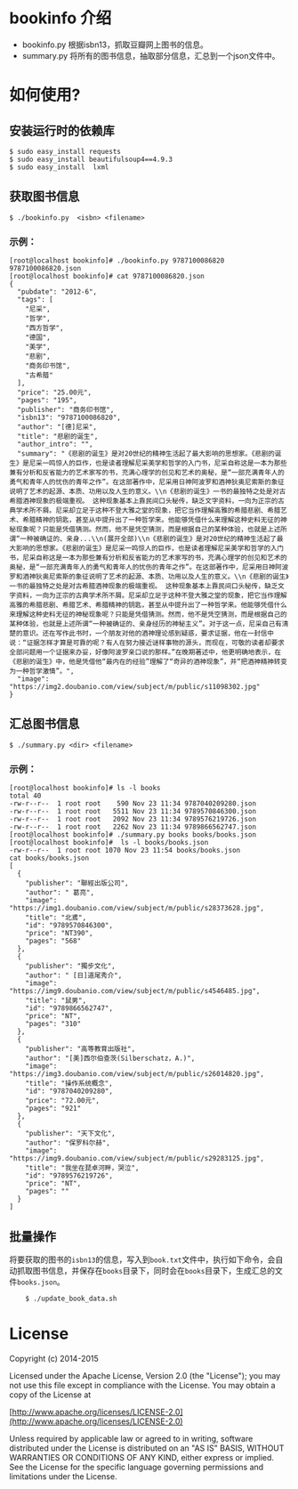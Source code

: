 # bookinfo 介绍

* bookinfo.py 根据isbn13，抓取豆瓣网上图书的信息。
* summary.py 将所有的图书信息，抽取部分信息，汇总到一个json文件中。


# 如何使用?

## 安装运行时的依赖库

```
$ sudo easy_install requests
$ sudo easy_install beautifulsoup4==4.9.3
$ sudo easy_install  lxml
```

## 获取图书信息

```
$ ./bookinfo.py  <isbn> <filename>
```
### 示例：
```
[root@localhost bookinfo]# ./bookinfo.py 9787100086820 9787100086820.json
[root@localhost bookinfo]# cat 9787100086820.json
{
  "pubdate": "2012-6", 
  "tags": [
    "尼采", 
    "哲学", 
    "西方哲学", 
    "德国", 
    "美学", 
    "悲剧", 
    "商务印书馆", 
    "古希腊"
  ], 
  "price": "25.00元", 
  "pages": "195", 
  "publisher": "商务印书馆", 
  "isbn13": "9787100086820", 
  "author": "[德]尼采", 
  "title": "悲剧的诞生", 
  "author_intro": "", 
  "summary": "《悲剧的诞生》是对20世纪的精神生活起了最大影响的思想家。《悲剧的诞生》是尼采一鸣惊人的巨作，也是读者理解尼采美学和哲学的入门书，尼采自称这是一本为那些兼有分析和反省能力的艺术家写的书，充满心理学的创见和艺术的奥秘，是“一部充满青年人的勇气和青年人的忧伤的青年之作”。在这部著作中，尼采用日神阿波罗和酒神狄奥尼索斯的象征说明了艺术的起源、本质、功用以及人生的意义。\\n《悲剧的诞生》一书的最独特之处是对古希腊酒神现象的极端重视。 这种现象基本上靠民间口头秘传，缺乏文字资料，一向为正宗的古典学术所不屑。尼采却立足于这种不登大雅之堂的现象，把它当作理解高雅的希腊悲剧、希腊艺术、希腊精神的钥匙，甚至从中提升出了一种哲学来。他能够凭借什么来理解这种史料无征的神秘现象呢？只能是凭借猜测。然而，他不是凭空猜测，而是根据自己的某种体验，也就是上述所谓“一种被确证的、亲身...\\n(展开全部)\\n《悲剧的诞生》是对20世纪的精神生活起了最大影响的思想家。《悲剧的诞生》是尼采一鸣惊人的巨作，也是读者理解尼采美学和哲学的入门书，尼采自称这是一本为那些兼有分析和反省能力的艺术家写的书，充满心理学的创见和艺术的奥秘，是“一部充满青年人的勇气和青年人的忧伤的青年之作”。在这部著作中，尼采用日神阿波罗和酒神狄奥尼索斯的象征说明了艺术的起源、本质、功用以及人生的意义。\\n《悲剧的诞生》一书的最独特之处是对古希腊酒神现象的极端重视。 这种现象基本上靠民间口头秘传，缺乏文字资料，一向为正宗的古典学术所不屑。尼采却立足于这种不登大雅之堂的现象，把它当作理解高雅的希腊悲剧、希腊艺术、希腊精神的钥匙，甚至从中提升出了一种哲学来。他能够凭借什么来理解这种史料无征的神秘现象呢？只能是凭借猜测。然而，他不是凭空猜测，而是根据自己的某种体验，也就是上述所谓“一种被确证的、亲身经历的神秘主义”。对于这一点，尼采自己有清楚的意识。还在写作此书时，一个朋友对他的酒神理论感到疑惑，要求证据，他在一封信中说：“证据怎样才算是可靠的呢？有人在努力接近谜样事物的源头，而现在，可敬的读者却要求全部问题用一个证据来办妥，好像阿波罗亲口说的那样。”在晚期著述中，他更明确地表示，在《悲剧的诞生》中，他是凭借他“最内在的经验”理解了“奇异的酒神现象”，并“把酒神精神转变为一种哲学激情”。", 
  "image": "https://img2.doubanio.com/view/subject/m/public/s11098302.jpg"
}
```

## 汇总图书信息

```
$ ./summary.py <dir> <filename>

```
### 示例：
```
[root@localhost bookinfo]# ls -l books
total 40
-rw-r--r--  1 root root    590 Nov 23 11:34 9787040209280.json
-rw-r--r--  1 root root   5511 Nov 23 11:34 9789570846300.json
-rw-r--r--  1 root root   2092 Nov 23 11:34 9789576219726.json
-rw-r--r--  1 root root   2262 Nov 23 11:34 9789866562747.json
[root@localhost bookinfo]# ./summary.py books books/books.json 
[root@localhost bookinfo]#  ls -l books/books.json
-rw-r--r--  1 root root 1070 Nov 23 11:54 books/books.json
cat books/books.json
[
  {
    "publisher": "聯經出版公司", 
    "author": " 葛亮", 
    "image": "https://img1.doubanio.com/view/subject/m/public/s28373628.jpg", 
    "title": "北鳶", 
    "id": "9789570846300", 
    "price": "NT390", 
    "pages": "568"
  }, 
  {
    "publisher": "獨步文化", 
    "author": " [日]道尾秀介", 
    "image": "https://img9.doubanio.com/view/subject/m/public/s4546485.jpg", 
    "title": "鼠男", 
    "id": "9789866562747", 
    "price": "NT", 
    "pages": "310"
  }, 
  {
    "publisher": "高等教育出版社", 
    "author": "[美]西尔伯查茨(Silberschatz，A.)", 
    "image": "https://img3.doubanio.com/view/subject/m/public/s26014820.jpg", 
    "title": "操作系统概念", 
    "id": "9787040209280", 
    "price": "72.00元", 
    "pages": "921"
  }, 
  {
    "publisher": "天下文化", 
    "author": "保罗科尔赫", 
    "image": "https://img9.doubanio.com/view/subject/m/public/s29283125.jpg", 
    "title": "我坐在琵卓河畔，哭泣", 
    "id": "9789576219726", 
    "price": "NT", 
    "pages": ""
  }
]
```

## 批量操作

将要获取的图书的`isbn13`的信息，写入到`book.txt`文件中，执行如下命令，会自动抓取图书信息，并保存在`books`目录下，同时会在`books`目录下，生成汇总的文件`books.json`。
```
	$ ./update_book_data.sh
```

# License

Copyright (c) 2014-2015 

Licensed under the Apache License, Version 2.0 (the "License");
you may not use this file except in compliance with the License.
You may obtain a copy of the License at

[http://www.apache.org/licenses/LICENSE-2.0](http://www.apache.org/licenses/LICENSE-2.0)

Unless required by applicable law or agreed to in writing, software
distributed under the License is distributed on an "AS IS" BASIS,
WITHOUT WARRANTIES OR CONDITIONS OF ANY KIND, either express or implied.
See the License for the specific language governing permissions and
limitations under the License.

